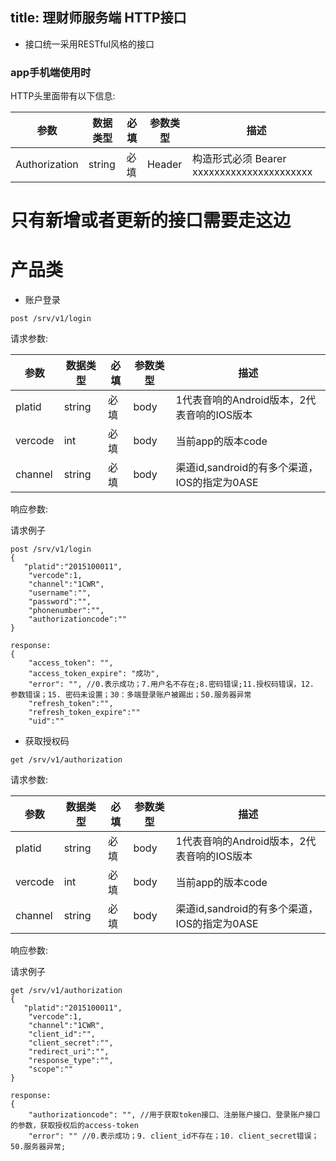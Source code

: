 title:	理财师服务端 HTTP接口
---------------------

- 接口统一采用RESTful风格的接口

### app手机端使用时


HTTP头里面带有以下信息:

参数 | 数据类型 | 必填|参数类型|描述
---|--- |--- | ---| ---
Authorization | string | 必填| Header| 构造形式必须 Bearer xxxxxxxxxxxxxxxxxxxxxx


# 只有新增或者更新的接口需要走这边

# 产品类

- 账户登录

```
post /srv/v1/login
```
请求参数:

参数 | 数据类型 | 必填|参数类型|描述
---|--- |--- | ---| ---
platid| string | 必填| body|1代表音响的Android版本，2代表音响的IOS版本
vercode | int | 必填| body|当前app的版本code
channel | string | 必填| body|渠道id,sandroid的有多个渠道，IOS的指定为0ASE


响应参数:


请求例子

```
post /srv/v1/login
{
   "platid":"2015100011",
	"vercode":1,  
	"channel":"1CWR",
	"username":"",
	"password":"",
	"phonenumber":"",
	"authorizationcode":""
}

response:
{
    "access_token": "",
    "access_token_expire": "成功",
    "error": "", //0.表示成功；7.用户名不存在;8.密码错误;11.授权码错误，12. 参数错误；15. 密码未设置；30：多端登录账户被踢出；50.服务器异常
    "refresh_token":"",
    "refresh_token_expire":""
    "uid":""

```

- 获取授权码

```
get /srv/v1/authorization
```
请求参数:

参数 | 数据类型 | 必填|参数类型|描述
---|--- |--- | ---| ---
platid| string | 必填| body|1代表音响的Android版本，2代表音响的IOS版本
vercode | int | 必填| body|当前app的版本code
channel | string | 必填| body|渠道id,sandroid的有多个渠道，IOS的指定为0ASE


响应参数:


请求例子

```
get /srv/v1/authorization
{
   "platid":"2015100011",
	"vercode":1,  
	"channel":"1CWR",
	"client_id":"",
	"client_secret":"",
	"redirect_uri":"",
	"response_type":"",
	"scope":""
}

response:
{
    "authorizationcode": "", //用于获取token接口、注册账户接口、登录账户接口的参数，获取授权后的access-token
    "error": "" //0.表示成功；9. client_id不存在；10. client_secret错误；50.服务器异常;
    
```







